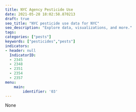 ```yaml
---
title: NYC Agency Pesticide Use
date: 2021-05-28 18:02:58.870213
draft: true
seo_title: "NYC pesticide use data for NYC"
seo_description: "Explore data, visualizations, and more."
tags: 
categories: ["pests"]
keywords: ["pesticides","pests"]
indicators:
- header: null
  IndicatorID:
  - 2345
  - 2348
  - 2351
  - 2354
  - 2357
menu:
    main:
        identifier: '03'
---
```


None
